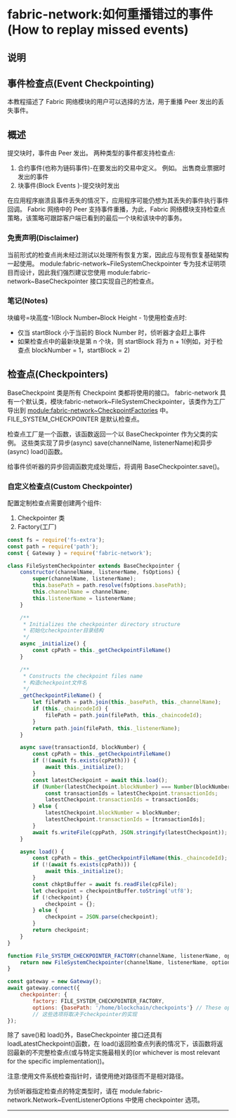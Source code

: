 # fabric-network:如何重播错过的事件(How to replay missed events)

## 说明

## 事件检查点(Event Checkpointing)

本教程描述了 Fabric 网络模块的用户可以选择的方法，用于重播 Peer 发出的丢失事件。

## 概述

提交块时，事件由 Peer 发出。 两种类型的事件都支持检查点:

1. 合约事件(也称为链码事件)-在要发出的交易中定义。 例如。 出售商业票据时发出的事件
2. 块事件(Block Events )-提交块时发出

在应用程序崩溃且事件丢失的情况下，应用程序可能仍想为其丢失的事件执行事件回调。 Fabric 网络中的 Peer 支持事件重播，为此，Fabric 网络模块支持检查点策略，该策略可跟踪客户端已看到的最后一个块和该块中的事务。

### 免责声明(Disclaimer)

当前形式的检查点尚未经过测试以处理所有恢复方案，因此应与现有恢复基础架构一起使用。 module:fabric-network\~FileSystemCheckpointer 专为技术证明项目而设计，因此我们强烈建议您使用 module:fabric-network\~BaseCheckpointer 接口实现自己的检查点。

### 笔记(Notes)

块编号=块高度-1(Block Number`=`Block Height - 1)使用检查点时:

- 仅当 startBlock 小于当前的 Block Number 时，侦听器才会赶上事件
- 如果检查点中的最新块是第 n 个块，则 startBlock 将为 n + 1(例如，对于检查点 blockNumber = 1，startBlock = 2)

## 检查点(Checkpointers)

BaseCheckpoint 类是所有 Checkpoint 类都将使用的接口。 fabric-network 具有一个默认类，模块:fabric-network\~FileSystemCheckpointer，该类作为工厂导出到 [module:fabric-network~CheckpointFactories](https://hyperledger.github.io/fabric-sdk-node/release-1.4/module-fabric-network.html#~CheckpointFactories) 中。 FILE_SYSTEM_CHECKPOINTER 是默认检查点。

检查点工厂是一个函数，该函数返回一个以 BaseCheckpointer 作为父类的实例。 这些类实现了异步(async) save(channelName, listenerName)和异步(async) load()函数。

给事件侦听器的异步回调函数完成处理后，将调用 BaseCheckpointer.save()。

### 自定义检查点(Custom Checkpointer)

配置定制检查点需要创建两个组件:

1. Checkpointer 类
2. Factory(工厂)

```javascript
const fs = require('fs-extra');
const path = require('path');
const { Gateway } = require('fabric-network');

class FileSystemCheckpointer extends BaseCheckpointer {
    constructor(channelName, listenerName, fsOptions) {
        super(channelName, listenerName);
        this.basePath = path.resolve(fsOptions.basePath);
        this.channelName = channelName;
        this.listenerName = listenerName;
    }

    /**
     * Initializes the checkpointer directory structure
     * 初始化checkpointer目录结构
     */
    async _initialize() {
        const cpPath = this._getCheckpointFileName()
    }

    /**
     * Constructs the checkpoint files name
     * 构造checkpoint文件名
     */
    _getCheckpointFileName() {
        let filePath = path.join(this._basePath, this._channelName);
        if (this._chaincodeId) {
            filePath = path.join(filePath, this._chaincodeId);
        }
        return path.join(filePath, this._listenerName);
    }

    async save(transactionId, blockNumber) {
        const cpPath = this._getCheckpointFileName()
        if (!(await fs.exists(cpPath))) {
            await this._initialize();
        }
        const latestCheckpoint = await this.load();
        if (Number(latestCheckpoint.blockNumber) === Number(blockNumber)) {
            const transactionIds = latestCheckpoint.transactionIds;
            latestCheckpoint.transactionIds = transactionIds;
        } else {
            latestCheckpoint.blockNumber = blockNumber;
            latestCheckpoint.transactionIds = [transactionIds];
        }
        await fs.writeFile(cppPath, JSON.stringify(latestCheckpoint));
    }

    async load() {
        const cpPath = this._getCheckpointFileName(this._chaincodeId);
        if (!(await fs.exists(cpPath))) {
            await this._initialize();
        }
        const chkptBuffer = await fs.readFile(cpFile);
        let checkpoint = checkpointBuffer.toString('utf8');
        if (!checkpoint) {
            checkpoint = {};
        } else {
            checkpoint = JSON.parse(checkpoint);
        }
        return checkpoint;
    }
}

function File_SYSTEM_CHECKPOINTER_FACTORY(channelName, listenerName, options) {
    return new FileSystemCheckpointer(channelName, listenerName, options);
}

const gateway = new Gateway();
await gateway.connect({
    checkpointer: {
        factory: FILE_SYSTEM_CHECKPOINTER_FACTORY,
        options: {basePath: '/home/blockchain/checkpoints'} // These options will vary depending on the checkpointer implementation
        // 这些选项将取决于checkpointer的实现
});
```

除了 save()和 load()外，BaseCheckpointer 接口还具有 loadLatestCheckpoint()函数，在 load()返回检查点列表的情况下，该函数将返回最新的不完整检查点(或与特定实施最相关的(or whichever is most relevant for the specific implementation))。

注意:使用文件系统检查指针时，请使用绝对路径而不是相对路径。

为侦听器指定检查点的特定类型时，请在 module:fabric-network.Network\~EventListenerOptions 中使用 checkpointer 选项。

---
